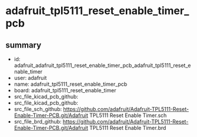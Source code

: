 # adafruit_tpl5111_reset_enable_timer_pcb
 
## summary 
* id: adafruit_adafruit_tpl5111_reset_enable_timer_pcb_adafruit_tpl5111_reset_enable_timer
* user: adafruit
* name: adafruit_tpl5111_reset_enable_timer_pcb
* board: adafruit_tpl5111_reset_enable_timer
* src_file_kicad_pcb_github: 
* src_file_kicad_pcb_github: 
* src_file_sch_github: https://github.com/adafruit/Adafruit-TPL5111-Reset-Enable-Timer-PCB.git/Adafruit TPL5111 Reset Enable Timer.sch
* src_file_brd_github: https://github.com/adafruit/Adafruit-TPL5111-Reset-Enable-Timer-PCB.git/Adafruit TPL5111 Reset Enable Timer.brd



